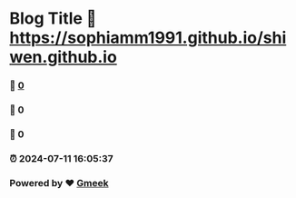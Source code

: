 # Blog Title :link: https://sophiamm1991.github.io/shiwen.github.io 
### :page_facing_up: [0](https://sophiamm1991.github.io/shiwen.github.io/tag.html) 
### :speech_balloon: 0 
### :hibiscus: 0 
### :alarm_clock: 2024-07-11 16:05:37 
### Powered by :heart: [Gmeek](https://github.com/Meekdai/Gmeek)
